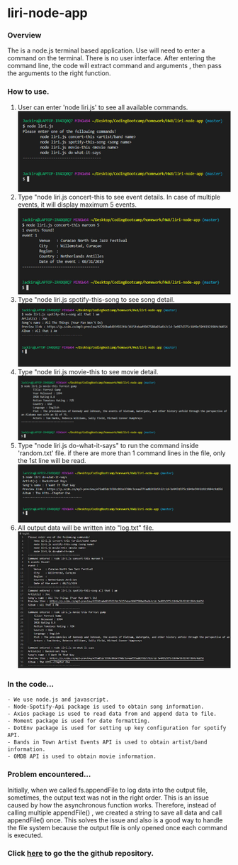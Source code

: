 # liri-node-app

### Overview
The is a node.js terminal based application.  Use will need to enter a command on the terminal.  There is no user interface.  After entering the command line, the code will extract command and arguments , then pass the arguments to the right function.

### How to use.
1. User can enter 'node liri.js' to see all available commands.
![Image of none](images/cmd-none.jpg)
2. Type "node liri.js concert-this <artist or band> to see event details.  In case of multiple events, it will display maximum 5 events.
![Image of concert](images/cmd-concert.jpg)
3. Type "node liri.js spotify-this-song <song name> to see song detail.
![Image of spotify](images/cmd-spotify.jpg)
4. Type "node liri.js movie-this <movie name> to see movie detail.
![Image of movie](images/cmd-movie.jpg)
5. Type "node liri.js do-what-it-says" to run the command inside 'random.txt' file. if there are more than 1 command lines in the file, only the 1st line will be read.
![Image of do](images/cmd-do.jpg)
6. All output data will be written into "log.txt" file.
![Image of log](images/logfile.jpg)

### In the code...
    - We use node.js and javascript.
    - Node-Spotify-Api package is used to obtain song information.
    - Axios package is used to read data from and append data to file.
    - Moment package is used for date formatting.
    - DotEnv package is used for setting up key configuration for spotify API. 
    - Bands in Town Artist Events API is used to obtain artist/band information.
    - OMDB API is used to obtain movie information.

### Problem encountered...
Initially, when we called fs.appendFile to log data into the output file, sometimes, the output text was not in the right order.  This is an issue caused by how the asynchronous function works.  Therefore, instead of calling multiple appendFile() , we created a string to save all data and call appendFile() once.  This solves the issue and also is a good way to handle the file system because the output file is only opened once each command is executed. 

### Click [here](https://github.com/kkiathub/liri-node-app) to go the the github repository.
